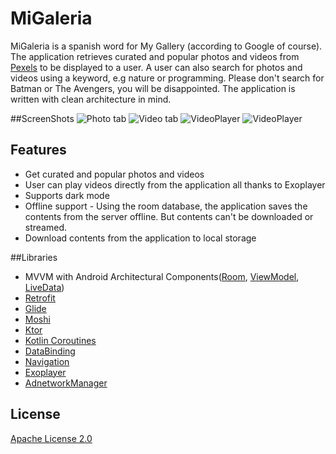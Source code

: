 # MiGaleria
MiGaleria is a spanish word for My Gallery (according to Google of course). The application retrieves 
curated and popular photos and videos from [Pexels](https://www.pexels.com/) to be displayed to a user.
A user can also search for photos and videos using a keyword, e.g nature or programming. Please don't
search for Batman or The Avengers, you will be disappointed. The application is written with clean 
architecture in mind.

##ScreenShots
![Photo tab](screenshot/Photo_tab_screen_shot.jpg)
![Video tab](screenshot/Video_tab_screen_shot.jpg)
![VideoPlayer](screenshot/VideoPlayer_screen_shot.jpg)
![VideoPlayer](screenshot/VideoPlayer_screen_shot2.jpg)

## Features
* Get curated and popular photos and videos
* User can play videos directly from the application all thanks to Exoplayer
* Supports dark mode
* Offline support - Using the room database, the application saves the contents from the server offline.
 But contents can't be downloaded or streamed.
* Download contents from the application to local storage

##Libraries
* MVVM with Android Architectural Components([Room](https://developer.android.com/topic/libraries/architecture/room), [ViewModel](https://developer.android.com/topic/libraries/architecture/viewmodel), [LiveData](https://developer.android.com/topic/libraries/architecture/livedata))
* [Retrofit](https://github.com/square/retrofit)
* [Glide](https://github.com/bumptech/glide)
* [Moshi](https://github.com/square/moshi)
* [Ktor](https://ktor.io/)
* [Kotlin Coroutines](https://developer.android.com/kotlin/coroutines)
* [DataBinding](https://developer.android.com/topic/libraries/data-binding)
* [Navigation](https://developer.android.com/guide/navigation)
* [Exoplayer](https://github.com/google/ExoPlayer)
* [AdnetworkManager](https://github.com/wise4rmgod/AdnetwrokManager)

## License
[Apache License 2.0](http://www.apache.org/licenses/LICENSE-2.0.txt)
